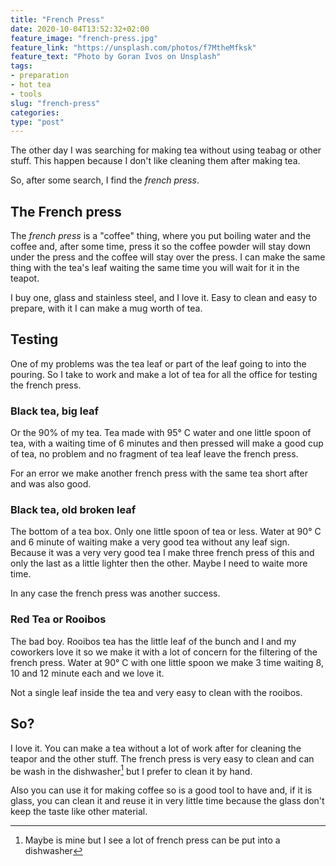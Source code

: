 ```yaml
---
title: "French Press"
date: 2020-10-04T13:52:32+02:00
feature_image: "french-press.jpg"
feature_link: "https://unsplash.com/photos/f7MtheMfksk"
feature_text: "Photo by Goran Ivos on Unsplash"
tags:
- preparation
- hot tea
- tools
slug: "french-press"
categories: 
type: "post"
---
```


The other day I was searching for making tea without using teabag or other stuff. This happen because I don't like cleaning them after making tea.

So, after some search, I find the *french press*. 

## The French press

The *french press* is a "coffee" thing, where you put boiling water and the coffee and, after some time, press it so the coffee powder will stay down under the press and the coffee will stay over the press. I can make the same thing with the tea's leaf waiting the same time you will wait for it in the teapot.

I buy one, glass and stainless steel, and I love it. Easy to clean and easy to prepare, with it I can make a mug worth of tea. 

## Testing

One of my problems was the tea leaf or part of the leaf going to into the pouring. So I take to work and make a lot of tea for all the office for testing the french press.

### Black tea, big leaf

Or the 90% of my tea. Tea made with 95° C water and one little spoon of tea, with a waiting time of 6 minutes and then pressed will make a good cup of tea, no problem and no fragment of tea leaf leave the french press.

For an error we make another french press with the same tea short after and was also good.

### Black tea, old broken leaf

The bottom of a tea box. Only one little spoon of tea or less. Water at 90° C and 6 minute of waiting make a very good tea without any leaf sign. Because it was a very very good tea I make three french press of this and only the last as a little lighter then the other. Maybe I need to waite more time.

In any case the french press was another success.

### Red Tea or Rooibos

The bad boy. Rooibos tea has the little leaf of the bunch and I and my coworkers love it so we make it with a lot of concern for the filtering of the french press. Water at 90° C with one little spoon we make 3 time waiting 8, 10 and 12 minute each and we love it.

Not a single leaf inside the tea and very easy to clean with the rooibos.

## So?

I love it. You can make a tea without a lot of work after for cleaning the teapor and the other stuff. The french press is very easy to clean and can be wash in the dishwasher[^1] but I prefer to clean it by hand.

Also you can use it for making coffee so is a good tool to have and, if it is glass, you can clean it and reuse it in very little time because the glass don't keep the taste like other material.

[^1]: Maybe is mine but I see a lot of french press can be put into a dishwasher
